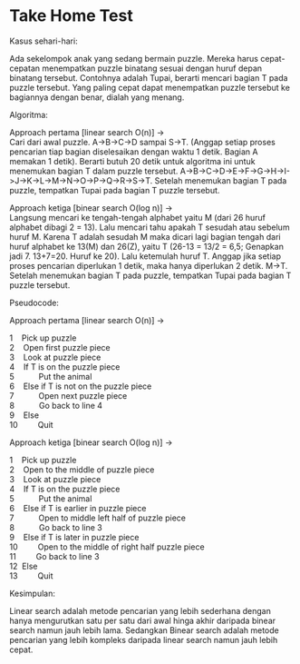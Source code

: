 # Take Home Test

Kasus sehari-hari: 

Ada sekelompok anak yang sedang bermain puzzle. Mereka harus cepat-cepatan menempatkan puzzle binatang sesuai dengan huruf depan binatang tersebut. Contohnya adalah Tupai, berarti mencari bagian T pada puzzle tersebut. Yang paling cepat dapat menempatkan puzzle tersebut ke bagiannya dengan benar, dialah yang menang.

Algoritma:

Approach pertama [linear search O(n)] -> </br>
Cari dari awal puzzle. A->B->C->D sampai S->T. (Anggap setiap proses pencarian tiap bagian diselesaikan dengan waktu 1 detik. Bagian A memakan 1 detik). Berarti butuh 20 detik untuk algoritma ini untuk menemukan bagian T dalam puzzle tersebut. A->B->C->D->E->F->G->H->I->J->K->L->M->N->O->P->Q->R->S->T. Setelah menemukan bagian T pada puzzle, tempatkan Tupai pada bagian T puzzle tersebut. 

Approach ketiga [binear search O(log n)] -> </br>
Langsung mencari ke tengah-tengah alphabet yaitu M (dari 26 huruf alphabet dibagi 2 = 13). Lalu mencari tahu apakah T sesudah atau sebelum huruf M. Karena T adalah sesudah M maka dicari lagi bagian tengah dari huruf alphabet ke 13(M) dan 26(Z), yaitu T (26-13 = 13/2 = 6,5; Genapkan jadi 7. 13+7=20. Huruf ke 20). Lalu ketemulah huruf T. Anggap jika setiap proses pencarian diperlukan 1 detik, maka hanya diperlukan 2 detik. M->T. Setelah menemukan bagian T pada puzzle, tempatkan Tupai pada bagian T puzzle tersebut.

Pseudocode:

Approach pertama [linear search O(n)] -> 

1&nbsp;&nbsp;&nbsp;  Pick up puzzle </br>
2&nbsp;&nbsp;&nbsp;  Open first puzzle piece </br>
3&nbsp;&nbsp;&nbsp;  Look at puzzle piece </br>
4&nbsp;&nbsp;&nbsp;  If T is on the puzzle piece </br> 
5&nbsp;&nbsp;&nbsp;  &nbsp;&nbsp;&nbsp;&nbsp;&nbsp;&nbsp; Put the animal </br> 
6&nbsp;&nbsp;&nbsp;  Else if T is not on the puzzle piece </br>
7&nbsp;&nbsp;&nbsp;  &nbsp;&nbsp;&nbsp;&nbsp;&nbsp;&nbsp; Open next puzzle piece </br>
8&nbsp;&nbsp;&nbsp;  &nbsp;&nbsp;&nbsp;&nbsp;&nbsp;&nbsp; Go back to line 4 </br>
9&nbsp;&nbsp;&nbsp;  Else </br>
10&nbsp;             &nbsp;&nbsp;&nbsp;&nbsp;&nbsp;&nbsp; Quit

Approach ketiga [binear search O(log n)] ->

1&nbsp;&nbsp;&nbsp;  Pick up puzzle </br>
2&nbsp;&nbsp;&nbsp;  Open to the middle of puzzle piece </br>
3&nbsp;&nbsp;&nbsp;  Look at puzzle piece </br>
4&nbsp;&nbsp;&nbsp;  If T is on the puzzle piece </br>
5&nbsp;&nbsp;&nbsp;  &nbsp;&nbsp;&nbsp;&nbsp;&nbsp;&nbsp; Put the animal </br>
6&nbsp;&nbsp;&nbsp;  Else if T is earlier in puzzle piece  </br>
7&nbsp;&nbsp;&nbsp;  &nbsp;&nbsp;&nbsp;&nbsp;&nbsp;&nbsp; Open to middle left half of puzzle piece </br>
8&nbsp;&nbsp;&nbsp;  &nbsp;&nbsp;&nbsp;&nbsp;&nbsp;&nbsp; Go back to line 3 </br>
9&nbsp;&nbsp;&nbsp;  Else if T is later in puzzle piece  </br>
10&nbsp;             &nbsp;&nbsp;&nbsp;&nbsp;&nbsp;&nbsp; Open to the middle of right half puzzle piece </br>
11&nbsp;             &nbsp;&nbsp;&nbsp;&nbsp;&nbsp;&nbsp; Go back to line 3 </br>
12&nbsp;             Else </br>
13&nbsp;             &nbsp;&nbsp;&nbsp;&nbsp;&nbsp;&nbsp; Quit </br>

Kesimpulan:

Linear search adalah metode pencarian yang lebih sederhana dengan hanya mengurutkan satu per satu dari awal hinga akhir daripada binear search namun jauh lebih lama. Sedangkan Binear search adalah metode pencarian yang lebih kompleks daripada linear search namun jauh lebih cepat. 
